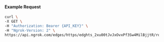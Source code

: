 <!-- Code generated for API Clients. DO NOT EDIT. -->

#### Example Request

```bash
curl \
-X GET \
-H "Authorization: Bearer {API_KEY}" \
-H "Ngrok-Version: 2" \
https://api.ngrok.com/edges/https/edghts_2xu00tJvJxOvxPf3Sw4MilBjjtR/routes/edghtsrt_2xu010mVklgy9Zmn2LcR51mQoMy/ip_restriction
```
